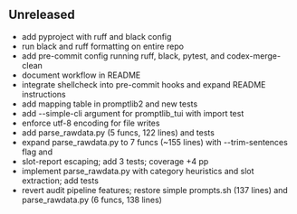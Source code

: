 ## Unreleased
- add pyproject with ruff and black config
- run black and ruff formatting on entire repo
- add pre-commit config running ruff, black, pytest, and codex-merge-clean
- document workflow in README
- integrate shellcheck into pre-commit hooks and expand README instructions
- add mapping table in promptlib2 and new tests
- add --simple-cli argument for promptlib_tui with import test
- enforce utf-8 encoding for file writes
- add parse_rawdata.py (5 funcs, 122 lines) and tests
- expand parse_rawdata.py to 7 funcs (~155 lines) with --trim-sentences flag and
- slot-report escaping; add 3 tests; coverage +4 pp
- implement parse_rawdata.py with category heuristics and slot extraction; add tests
- revert audit pipeline features; restore simple prompts.sh (137 lines) and parse_rawdata.py (6 funcs, 138 lines)

